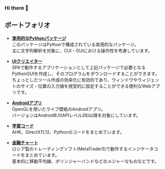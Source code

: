 ### Hi there 👋

<!--
**pgming-life/pgming-life** is a ✨ _special_ ✨ repository because its `README.md` (this file) appears on your GitHub profile.

Here are some ideas to get you started:

- 🔭 I’m currently working on ...
- 🌱 I’m currently learning ...
- 👯 I’m looking to collaborate on ...
- 🤔 I’m looking for help with ...
- 💬 Ask me about ...
- 📫 How to reach me: ...
- 😄 Pronouns: ...
- ⚡ Fun fact: ...
-->

## ポートフォリオ

- **[実用的なPythonパッケージ](https://github.com/pgming-life/practical_package)**   
このパッケージはPythonで構成されている実用的なパッケージ。  
主に文字列解析を対象に、CUI・GUIにおける操作性を考慮しています。  
  
- **[UIクリエイター](https://github.com/pgming-life/ui-creator)**   
SPAで動作するアプリケーションとして上記パッケージで必要となるPythonGUIを作成し、そのプログラムをダウンロードすることができます。
ちょっとしたツール作成の効率化に有効的であり、ウィンドウやウィジェットのサイズ・位置の入力値を視覚的に設定することができる便利なWebアプリです。  
  
- **[Androidアプリ](https://github.com/pgming-life/android-apps)**   
OpenGLを用いたライブ壁紙のAndroidアプリ。  
バージョンはAndroid8.0(APIレベル26)以降を対象にしています。  
  
- **[学習コード](https://github.com/pgming-life/study-code)**   
AHK、DirectX11,12、Pythonのコードをまとめています。  
  
- **[金融チャート](https://github.com/pgming-life/mql5)**   
ロシア製のトレーディングソフト(MetaTrader5)で動作するインジケータコードをまとめています。  
基本的に移動平均線、ボリンジャーバンドなどのメジャーなものなどです。  
